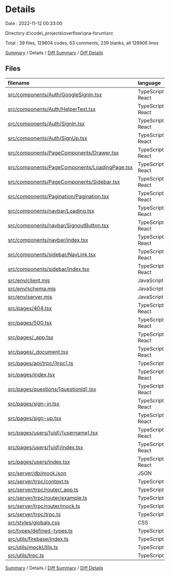 # Details

Date : 2022-11-12 00:33:00

Directory d:\\code\\_projects\\overflow\\qna-forum\\src

Total : 39 files,  129604 codes, 63 comments, 239 blanks, all 129906 lines

[Summary](results.md) / Details / [Diff Summary](diff.md) / [Diff Details](diff-details.md)

## Files
| filename | language | code | comment | blank | total |
| :--- | :--- | ---: | ---: | ---: | ---: |
| [src/components/Auth/GoogleSignIn.tsx](/src/components/Auth/GoogleSignIn.tsx) | TypeScript React | 21 | 0 | 4 | 25 |
| [src/components/Auth/HelperText.tsx](/src/components/Auth/HelperText.tsx) | TypeScript React | 23 | 0 | 6 | 29 |
| [src/components/Auth/SignIn.tsx](/src/components/Auth/SignIn.tsx) | TypeScript React | 165 | 0 | 9 | 174 |
| [src/components/Auth/SignUp.tsx](/src/components/Auth/SignUp.tsx) | TypeScript React | 263 | 0 | 11 | 274 |
| [src/components/PageComponents/Drawer.tsx](/src/components/PageComponents/Drawer.tsx) | TypeScript React | 34 | 0 | 4 | 38 |
| [src/components/PageComponents/LoadingPage.tsx](/src/components/PageComponents/LoadingPage.tsx) | TypeScript React | 10 | 0 | 3 | 13 |
| [src/components/PageComponents/Sidebar.tsx](/src/components/PageComponents/Sidebar.tsx) | TypeScript React | 17 | 1 | 5 | 23 |
| [src/components/Pagination/Pagination.tsx](/src/components/Pagination/Pagination.tsx) | TypeScript React | 48 | 0 | 4 | 52 |
| [src/components/navbar/Loading.tsx](/src/components/navbar/Loading.tsx) | TypeScript React | 17 | 0 | 4 | 21 |
| [src/components/navbar/SignoutButton.tsx](/src/components/navbar/SignoutButton.tsx) | TypeScript React | 39 | 0 | 5 | 44 |
| [src/components/navbar/index.tsx](/src/components/navbar/index.tsx) | TypeScript React | 98 | 0 | 7 | 105 |
| [src/components/sidebar/NavLink.tsx](/src/components/sidebar/NavLink.tsx) | TypeScript React | 35 | 0 | 6 | 41 |
| [src/components/sidebar/index.tsx](/src/components/sidebar/index.tsx) | TypeScript React | 42 | 8 | 5 | 55 |
| [src/env/client.mjs](/src/env/client.mjs) | JavaScript | 27 | 2 | 7 | 36 |
| [src/env/schema.mjs](/src/env/schema.mjs) | JavaScript | 8 | 18 | 4 | 30 |
| [src/env/server.mjs](/src/env/server.mjs) | JavaScript | 17 | 5 | 6 | 28 |
| [src/pages/404.tsx](/src/pages/404.tsx) | TypeScript React | 25 | 0 | 4 | 29 |
| [src/pages/500.tsx](/src/pages/500.tsx) | TypeScript React | 18 | 0 | 3 | 21 |
| [src/pages/_app.tsx](/src/pages/_app.tsx) | TypeScript React | 33 | 1 | 5 | 39 |
| [src/pages/_document.tsx](/src/pages/_document.tsx) | TypeScript React | 12 | 0 | 2 | 14 |
| [src/pages/api/trpc/[trpc].ts](/src/pages/api/trpc/%5Btrpc%5D.ts) | TypeScript | 14 | 1 | 3 | 18 |
| [src/pages/index.tsx](/src/pages/index.tsx) | TypeScript React | 82 | 0 | 8 | 90 |
| [src/pages/questions/[questionId].tsx](/src/pages/questions/%5BquestionId%5D.tsx) | TypeScript React | 162 | 0 | 12 | 174 |
| [src/pages/sign-in.tsx](/src/pages/sign-in.tsx) | TypeScript React | 14 | 0 | 3 | 17 |
| [src/pages/sign-up.tsx](/src/pages/sign-up.tsx) | TypeScript React | 10 | 0 | 3 | 13 |
| [src/pages/users/[uid]/[username].tsx](/src/pages/users/%5Buid%5D/%5Busername%5D.tsx) | TypeScript React | 43 | 0 | 11 | 54 |
| [src/pages/users/[uid]/index.tsx](/src/pages/users/%5Buid%5D/index.tsx) | TypeScript React | 24 | 0 | 9 | 33 |
| [src/pages/users/index.tsx](/src/pages/users/index.tsx) | TypeScript React | 73 | 0 | 11 | 84 |
| [src/server/db/mock.json](/src/server/db/mock.json) | JSON | 127,754 | 0 | 1 | 127,755 |
| [src/server/trpc/context.ts](/src/server/trpc/context.ts) | TypeScript | 10 | 12 | 5 | 27 |
| [src/server/trpc/router/_app.ts](/src/server/trpc/router/_app.ts) | TypeScript | 8 | 1 | 3 | 12 |
| [src/server/trpc/router/example.ts](/src/server/trpc/router/example.ts) | TypeScript | 11 | 0 | 3 | 14 |
| [src/server/trpc/router/mock.ts](/src/server/trpc/router/mock.ts) | TypeScript | 133 | 0 | 15 | 148 |
| [src/server/trpc/trpc.ts](/src/server/trpc/trpc.ts) | TypeScript | 11 | 0 | 5 | 16 |
| [src/styles/globals.css](/src/styles/globals.css) | CSS | 103 | 3 | 14 | 120 |
| [src/types/defined-types.ts](/src/types/defined-types.ts) | TypeScript | 77 | 0 | 4 | 81 |
| [src/utils/firebase/index.ts](/src/utils/firebase/index.ts) | TypeScript | 61 | 1 | 18 | 80 |
| [src/utils/mockUtils.ts](/src/utils/mockUtils.ts) | TypeScript | 13 | 0 | 2 | 15 |
| [src/utils/trpc.ts](/src/utils/trpc.ts) | TypeScript | 49 | 10 | 5 | 64 |

[Summary](results.md) / Details / [Diff Summary](diff.md) / [Diff Details](diff-details.md)
